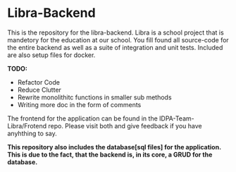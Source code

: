 # Libra-Backend

This is the repository for the libra-backend. Libra is a school project that is mandetory for the education at our school.
You fill found all source-code for the entire backend as well as a suite of integration and unit tests. 
Included are also setup files for docker.



**TODO:**
* Refactor Code
* Reduce Clutter
* Rewrite monolithitc functions in smaller sub methods
* Writing more doc in the form of comments



The frontend for the application can be found in the IDPA-Team-Libra/Frotend repo.
Please visit both and give feedback if you have anyhthing to say.


**This repository also includes the database[sql files] for the application. This is due to the fact, that the backend is, in its core,
a GRUD for the database.**
